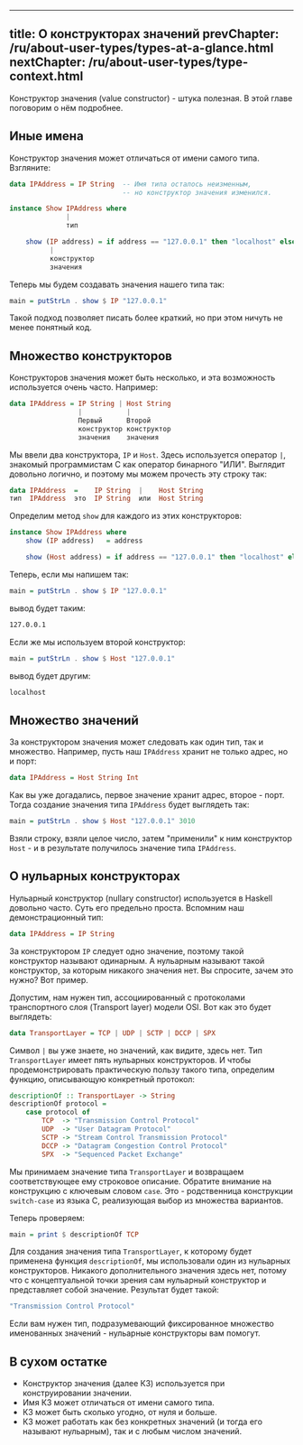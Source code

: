----
title: О конструкторах значений
prevChapter: /ru/about-user-types/types-at-a-glance.html
nextChapter: /ru/about-user-types/type-context.html
----

Конструктор значения (value constructor) - штука полезная. В этой главе поговорим о нём подробнее.

## Иные имена

Конструктор значения может отличаться от имени самого типа. Взгляните:

```haskell
data IPAddress = IP String  -- Имя типа осталось неизменным,
                            -- но конструктор значения изменился.

instance Show IPAddress where
              |
              тип

    show (IP address) = if address == "127.0.0.1" then "localhost" else address
          |
          конструктор
          значения
```

Теперь мы будем создавать значения нашего типа так:

```haskell
main = putStrLn . show $ IP "127.0.0.1"
```

Такой подход позволяет писать более краткий, но при этом ничуть не менее понятный код.

## Множество конструкторов

Конструкторов значения может быть несколько, и эта возможность используется очень часто. Например:

```haskell
data IPAddress = IP String | Host String
                 |           |
                 Первый      Второй
                 конструктор конструктор
                 значения    значения
```

Мы ввели два конструктора, `IP` и `Host`. Здесь используется оператор `|`, знакомый программистам C как оператор бинарного "ИЛИ". Выглядит довольно логично, и поэтому мы можем прочесть эту строку так:

```haskell
data IPAddress  =    IP String  |    Host String
тип  IPAddress  это  IP String  или  Host String
```

Определим метод `show` для каждого из этих конструкторов:

```haskell
instance Show IPAddress where
    show (IP address)   = address

    show (Host address) = if address == "127.0.0.1" then "localhost" else address
```

Теперь, если мы напишем так:

```haskell
main = putStrLn . show $ IP "127.0.0.1"
```

вывод будет таким:

```bash
127.0.0.1
```

Если же мы используем второй конструктор:

```haskell
main = putStrLn . show $ Host "127.0.0.1"
```

вывод будет другим:

```haskell
localhost
```

## Множество значений

За конструктором значения может следовать как один тип, так и множество. Например, пусть наш `IPAddress` хранит не только адрес, но и порт:

```haskell
data IPAddress = Host String Int
```

Как вы уже догадались, первое значение хранит адрес, второе - порт. Тогда создание значения типа `IPAddress` будет выглядеть так:

```haskell
main = putStrLn . show $ Host "127.0.0.1" 3010
```

Взяли строку, взяли целое число, затем "применили" к ним конструктор `Host` - и в результате получилось значение типа `IPAddress`.

## О нульарных конструкторах

Нульарный конструктор (nullary constructor) используется в Haskell довольно часто. Суть его предельно проста. Вспомним наш демонстрационный тип:

```haskell
data IPAddress = IP String
```

За конструктором `IP` следует одно значение, поэтому такой конструктор называют одинарным. А нульарным называют такой конструктор, за которым никакого значения нет. Вы спросите, зачем это нужно? Вот пример.

Допустим, нам нужен тип, ассоциированный с протоколами транспортного слоя (Transport layer) модели OSI. Вот как это будет выглядеть:

```haskell
data TransportLayer = TCP | UDP | SCTP | DCCP | SPX
```

Символ `|` вы уже знаете, но значений, как видите, здесь нет. Тип `TransportLayer` имеет пять нульарных конструкторов. И чтобы продемонстрировать практическую пользу такого типа, определим функцию, описывающую конкретный протокол:

```haskell
descriptionOf :: TransportLayer -> String
descriptionOf protocol =
    case protocol of
        TCP  -> "Transmission Control Protocol"
        UDP  -> "User Datagram Protocol"
        SCTP -> "Stream Control Transmission Protocol"
        DCCP -> "Datagram Congestion Control Protocol"
        SPX  -> "Sequenced Packet Exchange"
```

Мы принимаем значение типа `TransportLayer` и возвращаем соответствующее ему строковое описание. Обратите внимание на конструкцию с ключевым словом `case`. Это - родственница конструкции `switch-case` из языка C, реализующая выбор из множества вариантов.

Теперь проверяем:

```haskell
main = print $ descriptionOf TCP
```

Для создания значения типа `TransportLayer`, к которому будет применена функция `descriptionOf`, мы использовали один из нульарных конструкторов. Никакого дополнительного значения здесь нет, потому что с концептуальной точки зрения сам нульарный конструктор и представляет собой значение. Результат будет такой:

```bash
"Transmission Control Protocol"
```

Если вам нужен тип, подразумевающий фиксированное множество именованных значений - нульарные конструкторы вам помогут.

## В сухом остатке

* Конструктор значения (далее КЗ) используется при конструировании значении.
* Имя КЗ может отличаться от имени самого типа.
* КЗ может быть сколько угодно, от нуля и больше.
* КЗ может работать как без конкретных значений (и тогда его называют нульарным), так и с любым числом значений.

